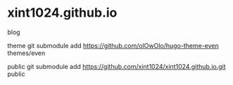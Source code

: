 # xint1024.github.io
blog

theme
git submodule add https://github.com/olOwOlo/hugo-theme-even themes/even


public
git submodule add https://github.com/xint1024/xint1024.github.io.git public


